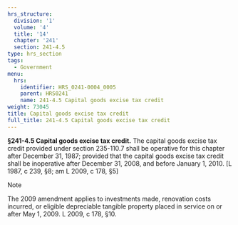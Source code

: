 ```yaml
---
hrs_structure:
  division: '1'
  volume: '4'
  title: '14'
  chapter: '241'
  section: 241-4.5
type: hrs_section
tags:
  - Government
menu:
  hrs:
    identifier: HRS_0241-0004_0005
    parent: HRS0241
    name: 241-4.5 Capital goods excise tax credit
weight: 73045
title: Capital goods excise tax credit
full_title: 241-4.5 Capital goods excise tax credit
---
```

**§241-4.5 Capital goods excise tax credit.** The capital goods excise tax credit provided under section 235-110.7 shall be operative for this chapter after December 31, 1987; provided that the capital goods excise tax credit shall be inoperative after December 31, 2008, and before January 1, 2010\. [L 1987, c 239, §8; am L 2009, c 178, §5]

Note

The 2009 amendment applies to investments made, renovation costs incurred, or eligible depreciable tangible property placed in service on or after May 1, 2009\. L 2009, c 178, §10.